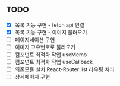 ## TODO

- [x] 목록 기능 구현 - fetch api 연결
- [x] 목록 기능 구현 - 이미지 불러오기
- [ ] 페이지네이션 구현
- [ ] 이미지 고유번호로 불러오기
- [ ] 컴포넌트 최적화 작업 useMemo
- [ ] 컴포넌트 최적화 작업 useCallback
- [ ] 의존모듈 설치 React-Router list 라우팅 처리
- [ ] 상세페이지 구현
